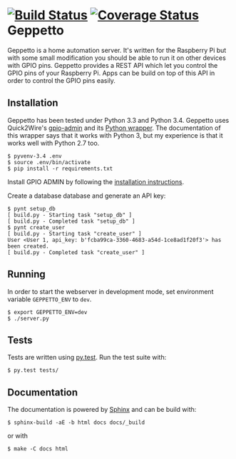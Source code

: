 [![Build Status](https://travis-ci.org/OrangeTux/Geppetto.svg?branch=develop)](https://travis-ci.org/OrangeTux/Geppetto)
[![Coverage Status](https://img.shields.io/coveralls/OrangeTux/Geppetto.svg)](https://coveralls.io/r/OrangeTux/Geppetto)
Geppetto
=======
Geppetto is a home automation server. It's written for the Raspberry Pi but with
some small modification you should be able to run it on other devices with GPIO
pins. Geppetto provides a REST API which let you control the GPIO pins of your
Raspberry Pi. Apps can be build on top of this API in order to control the GPIO
pins easily.

Installation
------------
Geppetto has been tested under Python 3.3 and Python 3.4. Geppetto uses 
Quick2Wire's [gpio-admin][3] and its [Python wrapper][4]. The documentation of
this wrapper says that it works with Python 3, but my experience is that it
works well with Python 2.7 too.

    $ pyvenv-3.4 .env
    $ source .env/bin/activate
    $ pip install -r requirements.txt

Install GPIO ADMIN by following the [installation instructions][5].

Create a database database and generate an API key:
    
    $ pynt setup_db
    [ build.py - Starting task "setup_db" ]
    [ build.py - Completed task "setup_db" ]
    $ pynt create_user
    [ build.py - Starting task "create_user" ]
    User <User 1, api_key: b'fcba99ca-3360-4683-a54d-1ce8ad1f20f3'> has been created.
    [ build.py - Completed task "create_user" ]


Running
-------
In order to start the webserver in development mode, set environment variable 
`GEPPETTO_ENV` to `dev`.
    
    $ export GEPPETTO_ENV=dev
    $ ./server.py

Tests
-----
Tests are written using [py.test][1]. Run the test suite with:

    $ py.test tests/

Documentation
-------------
The documentation is powered by [Sphinx][2] and can be build with:

    $ sphinx-build -aE -b html docs docs/_build

or with
    
    $ make -C docs html

[1]:http://pytest.org
[2]:http://sphinx-doc.org/
[3]:https://github.com/quick2wire/quick2wire-gpio-admin
[4]:https://github.com/quick2wire/quick2wire-python-api
[5]:https://github.com/quick2wire/quick2wire-gpio-admin#installation
